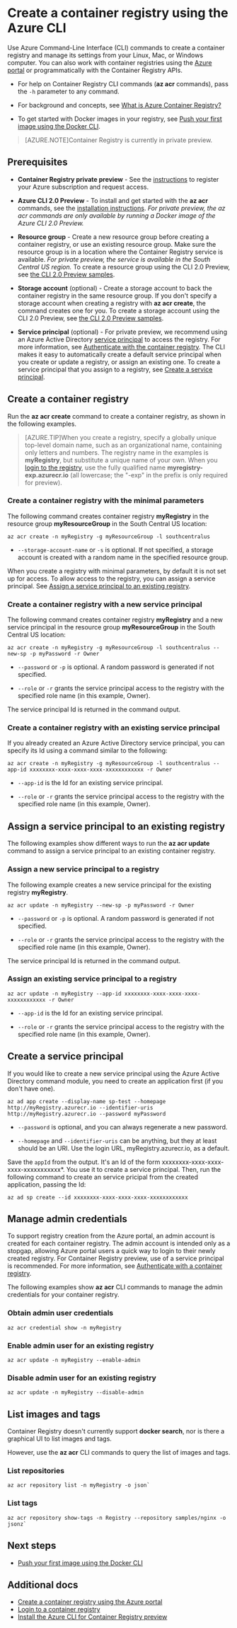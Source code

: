 <properties
   pageTitle="Create a container registry with the CLI | Microsoft Azure"
   description="Get started creating and managing Azure container registries with the Azure CLI 2.0 Preview"
   services="container-registry"
   documentationCenter=""
   authors="stevelas"
   manager="balans"
   editor="dlepow"
   tags=""
   keywords=""/>

<tags
   ms.service="container-registry"
   ms.devlang="na"
   ms.topic="get-started-article"
   ms.tgt_pltfrm="na"
   ms.workload="na"
   ms.date="10/25/2016"
   ms.author="stevelas"/>

# Create a container registry using the Azure CLI


Use Azure Command-Line Interface (CLI) commands to create a container registry and manage its settings from your Linux, Mac, or Windows computer. You can also work with container registries using the [Azure portal](container-registry-get-started-portal.md) or programmatically with the Container Registry APIs.

* For help on Container Registry CLI commands (**az acr** commands), pass the `-h` parameter to any command.

* For background and concepts, see [What is Azure Container Registry?](container-registry-intro.md)

* To get started with Docker images in your registry, see [Push your first image using the Docker CLI](./container-registry-get-started-docker-cli.md).

>[AZURE.NOTE]Container Registry is currently in private preview.

## Prerequisites

* **Container Registry private preview** - See the [instructions](container-registry-get-access.md) to register your Azure subscription and request access.

* **Azure CLI 2.0 Preview** - To install and get started with the **az acr** commands, see the [installation instructions](container-registry-get-started-azure-cli-install.md). *For private preview, the az acr commands are only available by running a Docker image of the Azure CLI 2.0 Preview.*

* **Resource group** - Create a new resource group before creating a container registry, or use an existing resource group. Make sure the resource group is in a location where the Container Registry service is available. *For private preview, the service is available in the South Central US region.* To create a resource group using the CLI 2.0 Preview, see [the CLI 2.0 Preview samples](https://github.com/Azure/azure-cli-samples/tree/master/arm). 

* **Storage account** (optional) - Create a storage account to back the container registry in the same resource group. If you don't specify a storage account when creating a registry with **az acr create**, the command creates one for you. To create a storage account using the CLI 2.0 Preview, see [the CLI 2.0 Preview samples](https://github.com/Azure/azure-cli-samples/tree/master/storage).

* **Service principal** (optional) - For private preview, we recommend using an Azure Active Directory [service principal](https://azure.microsoft.com/documentation/articles/active-directory-application-objects/) to access the registry. For more information, see [Authenticate with the container registry](container-registry-authenticate.md). The CLI makes it easy to automatically create a default service principal when you create or update a registry, or assign an existing one. To create a service principal that you assign to a registry, see [Create a service principal](#create-a-service-principal). 


## Create a container registry

Run the **az acr create** command to create a container registry, as shown in the following examples. 

>[AZURE.TIP]When you create a registry, specify a globally unique top-level domain name, such as an organizational name, containing only letters and numbers. The registry name in the examples is **myRegistry**, but substitute a unique name of your own. When you [login to the registry](./container-registry-authentication.md), use the fully qualified name **myregistry-exp.azurecr.io** (all lowercase; the "-exp" in the prefix is only required for preview).
  

### Create a container registry with the minimal parameters

The following command creates container registry **myRegistry** in the resource group **myResourceGroup** in the South Central US location:

```
az acr create -n myRegistry -g myResourceGroup -l southcentralus
```

* `--storage-account-name` or `-s` is optional. If not specified, a storage account is created with a random name in the specified resource group.

When you create a registry with minimal parameters, by default it is not set up for access. To allow access to the registry, you can assign a service principal. See [Assign a service principal to an existing registry](#assign-a-service-principal-to-an-existing-registry).

### Create a container registry with a new service principal

The following command creates container registry **myRegistry** and a new service principal in the resource group **myResourceGroup** in the South Central US location:


```
az acr create -n myRegistry -g myResourceGroup -l southcentralus --new-sp -p myPassword -r Owner
```

* `--password` or `-p` is optional. A random password is generated if not specified.

* `--role` or `-r` grants the service principal access to the registry with the specified role name (in this example, Owner).

The service principal Id is returned in the command output.


### Create a container registry with an existing service principal

If you already created an Azure Active Directory service principal, you can specify its Id using a command similar to the following:

```
az acr create -n myRegistry -g myResourceGroup -l southcentralus --app-id xxxxxxxx-xxxx-xxxx-xxxx-xxxxxxxxxxxx -r Owner
```

* `--app-id` is the Id for an existing service principal.

* `--role` or `-r` grants the service principal access to the registry with the specified role name (in this example, Owner).


## Assign a service principal to an existing registry

The following examples show different ways to run the **az acr update** command to assign a service principal to an existing container registry.

### Assign a new service principal to a registry

The following example creates a new service principal for the existing registry **myRegistry**.
 
```
az acr update -n myRegistry --new-sp -p myPassword -r Owner
```

* `--password` or `-p` is optional. A random password is generated if not specified.

* `--role` or `-r` grants the service principal access to the registry with the specified role name (in this example, Owner).

The service principal Id is returned in the command output.

### Assign an existing service principal to a registry

```
az acr update -n myRegistry --app-id xxxxxxxx-xxxx-xxxx-xxxx-xxxxxxxxxxxx -r Owner
```

* `--app-id` is the Id for an existing service principal.

* `--role` or `-r` grants the service principal access to the registry with the specified role name (in this example, Owner).


## Create a service principal

If you would like to create a new service principal using the Azure Active Directory command module, you need to create an application first (if you don't have one). 

```
az ad app create --display-name sp-test --homepage http://myRegistry.azurecr.io --identifier-uris http://myRegistry.azurecr.io --password myPassword
```

* `--password` is optional, and you can always regenerate a new password.

* `--homepage` and `--identifier-uris` can be anything, but they at least should be an URI. Use the login URL, myRegistry.azurecr.io, as a default.

Save the `appId` from the output. It's an Id of the form xxxxxxxx-xxxx-xxxx-xxxx-xxxxxxxxxxx*. You use it to create a service principal. Then, run the following command to create an service pricipal from the created application, passing the Id:

```
az ad sp create --id xxxxxxxx-xxxx-xxxx-xxxx-xxxxxxxxxxxx
```


## Manage admin credentials
To support registry creation from the Azure portal, an admin account is created for each container registry. The admin account is intended only as a stopgap, allowing Azure portal users a quick way to login to their newly created registry. For Container Registry preview, use of a service principal is recommended. For more information, see [Authenticate with a container registry](./container-registry-authentication.md).
 
The following examples show **az acr** CLI commands  to manage the admin credentials for your container registry.

### Obtain admin user credentials

```
az acr credential show -n myRegistry
```

### Enable admin user for an existing registry

```
az acr update -n myRegistry --enable-admin
```

### Disable admin user for an existing registry

```
az acr update -n myRegistry --disable-admin
```

## List images and tags 
Container Registry doesn't currently support **docker search**, nor is there a graphical UI to list images and tags.

However, use the **az acr** CLI commands to query the list of images and tags.

### List repositories 

```
az acr repository list -n myRegistry -o json`
```

### List tags

```
az acr repository show-tags -n Registry --repository samples/nginx -o jsonz`
```

## Next steps
* [Push your first image using the Docker CLI](./container-registry-get-started-docker-cli.md)

## Additional docs
* [Create a container registry using the Azure portal](./container-registry-get-started-portal.md)
* [Login to a container registry](container-registry-authentication.md) 
* [Install the Azure CLI for Container Registry preview](./container-registry-get-started-azure-cli-install.md)
